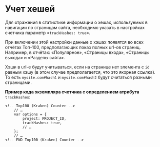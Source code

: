 # Учет хешей

Для отражения в статистике информации о хешах, используемых в навигации по страницам сайта, необходимо указать в настройках счетчика параметр «`trackHashes: true`».

При включении этой настройки данные о хэшах появятся во всех отчётах Топ-100, предполагающих показ полных url-ов страниц. Например, в отчётах: «Популярное», «Страницы входа», «Страницы выхода» и «Разделы сайта».

Хэши в url-е будут учитываться, если на странице нет элемента с `id` равным хэшу (в этом случае предполагается, что это якорная ссылка). То есть `mysite.com#hash1` и `mysite.com#hash2` будут считаться разными страницами.

**Пример кода экземпляра счетчика с определением атрибута** `trackHashes`**:**

```
<!-- Top100 (Kraken) Counter -->
    // …
    var options = {
        project: PROJECT_ID,
        trackHashes: true,
        // …
    };
    // …
<!-- END Top100 (Kraken) Counter -->
```
